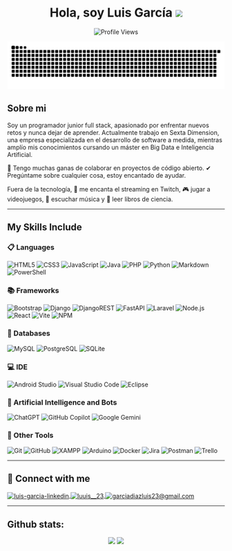 <h1 align="center"> 
<b>Hola, soy Luis García </b>
<img src="https://media.giphy.com/media/hvRJCLFzcasrR4ia7z/giphy.gif" width="35"></h1>

<p align = "center">
	<img src = "https://komarev.com/ghpvc/?username=10kartik&style=plastic&color=blueviolet" alt = "Profile Views"/>
</p>

<p align = "center">
	<img src = "https://github.com/7oSkaaa/7oSkaaa/blob/output/github-contribution-grid-snake.svg?" alt = "Snake Game"/>
</p>

## Sobre mi

Soy un programador junior full stack, apasionado por enfrentar nuevos retos y nunca dejar de aprender. Actualmente trabajo en Sexta Dimension, una empresa especializada en el desarrollo de software a medida, mientras amplío mis conocimientos cursando un máster en Big Data e Inteligencia Artificial.

👯 Tengo muchas ganas de colaborar en proyectos de código abierto.
✔ Pregúntame sobre cualquier cosa, estoy encantado de ayudar.

Fuera de la tecnología, 💜 me encanta el streaming en Twitch, 🎮 jugar a videojuegos, 🎵 escuchar música y 📖 leer libros de ciencia.

---

## My Skills Include

### 📋 Languages

<p>
  <img alt="HTML5" src="https://img.shields.io/badge/HTML5-e34f26?style=for-the-badge&logo=html5&logoColor=white"/>
  <img alt="CSS3" src="https://img.shields.io/badge/CSS3-1572B6?style=for-the-badge&logo=css3&logoColor=white"/>
  <img alt="JavaScript" src="https://img.shields.io/badge/JavaScript-f7df1e?style=for-the-badge&logo=javascript&logoColor=black"/>
  <img alt="Java" src="https://img.shields.io/badge/java-%23ED8B00.svg?style=for-the-badge&logo=openjdk&logoColor=white"/>
  <img alt="PHP" src="https://img.shields.io/badge/PHP-777BB4?style=for-the-badge&logo=php&logoColor=white"/>
  <img alt="Python" src="https://img.shields.io/badge/python-3670A0?style=for-the-badge&logo=python&logoColor=ffdd54"/>
  <img alt="Markdown" src="https://img.shields.io/badge/markdown-%23000000.svg?style=for-the-badge&logo=markdown&logoColor=white"/>
  <img alt="PowerShell" src="https://img.shields.io/badge/PowerShell-%235391FE.svg?style=for-the-badge&logo=powershell&logoColor=white"/>
</p>


### 📚 Frameworks

<p>
  <img alt="Bootstrap" src="https://img.shields.io/badge/Bootstrap-7952B3?style=for-the-badge&logo=bootstrap&logoColor=white"/>
  <img alt="Django" src="https://img.shields.io/badge/django-%23092E20.svg?style=for-the-badge&logo=django&logoColor=white"/>
  <img alt="DjangoREST" src="https://img.shields.io/badge/DJANGO-REST-ff1709?style=for-the-badge&logo=django&logoColor=white&color=ff1709&labelColor=gray"/>
  <img alt="FastAPI" src="https://img.shields.io/badge/FastAPI-005571?style=for-the-badge&logo=fastapi"/>
  <img alt="Laravel" src="https://img.shields.io/badge/laravel-%23FF2D20.svg?style=for-the-badge&logo=laravel&logoColor=white"/>
  <img alt="Node.js" src="https://img.shields.io/badge/node.js-6DA55F?style=for-the-badge&logo=node.js&logoColor=white"/>
  <img alt="React" src="https://img.shields.io/badge/react-%2320232a.svg?style=for-the-badge&logo=react&logoColor=%2361DAFB"/>
  <img alt="Vite" src="https://img.shields.io/badge/vite-%23646CFF.svg?style=for-the-badge&logo=vite&logoColor=white"/>
  <img alt="NPM" src="https://img.shields.io/badge/NPM-%23CB3837.svg?style=for-the-badge&logo=npm&logoColor=white"/>
</p>


### 💾 Databases

<p>
  <img alt="MySQL" src="https://img.shields.io/badge/MySQL-4479A1?style=for-the-badge&logo=mysql&logoColor=white"/>
  <img alt="PostgreSQL" src="https://img.shields.io/badge/PostgreSQL-316192?style=for-the-badge&logo=postgresql&logoColor=white"/>
  <img alt="SQLite" src="https://img.shields.io/badge/SQLite-07405e?style=for-the-badge&logo=sqlite&logoColor=white"/>
</p>

### 💻 IDE 

<p>
  <img alt="Android Studio" src="https://img.shields.io/badge/Android%20Studio-3DDC84?style=for-the-badge&logo=android-studio&logoColor=white"/>
  <img alt="Visual Studio Code" src="https://img.shields.io/badge/Visual%20Studio%20Code-0078d7.svg?style=for-the-badge&logo=visual-studio-code&logoColor=white"/>
  <img alt="Eclipse" src="https://img.shields.io/badge/Eclipse-FE7A16.svg?style=for-the-badge&logo=Eclipse&logoColor=white"/>
</p>

### 🤖 Artificial Intelligence and Bots

<p>
  <img alt="ChatGPT" src="https://img.shields.io/badge/chatGPT-74aa9c?style=for-the-badge&logo=openai&logoColor=white"/>
  <img alt="GitHub Copilot" src="https://img.shields.io/badge/GitHub_Copilot-8957E5?style=for-the-badge&logo=github-copilot&logoColor=white"/>
  <img alt="Google Gemini" src="https://img.shields.io/badge/google%20gemini-8E75B2?style=for-the-badge&logo=google%20gemini&logoColor=white"/>
</p>

### 🥅 Other Tools
<p>
  <img alt="Git" src="https://img.shields.io/badge/Git-F05032?style=for-the-badge&logo=git&logoColor=white"/>
  <img alt="GitHub" src="https://img.shields.io/badge/github-%23121011.svg?style=for-the-badge&logo=github&logoColor=white"/>
  <img alt="XAMPP" src="https://img.shields.io/badge/XAMPP-FB7A24?style=for-the-badge&logo=xampp&logoColor=white"/>
  <img alt="Arduino" src="https://img.shields.io/badge/Arduino-00979D?style=for-the-badge&logo=Arduino&logoColor=white"/>
  <img alt="Docker" src="https://img.shields.io/badge/Docker-0db7ed?style=for-the-badge&logo=docker&logoColor=white"/>
  <img alt="Jira" src="https://img.shields.io/badge/Jira-0A0FFF?style=for-the-badge&logo=jira&logoColor=white"/>
  <img alt="Postman" src="https://img.shields.io/badge/Postman-FF6C37?style=for-the-badge&logo=postman&logoColor=white"/>
  <img alt="Trello" src="https://img.shields.io/badge/Trello-026AA7?style=for-the-badge&logo=trello&logoColor=white"/>
</p>


---

## 💬 Connect with me

<a href="https://www.linkedin.com/in/luis-garc%C3%ADa-d%C3%ADaz-b67175313/" target="blank">
  <img align="center" src="https://img.shields.io/badge/LinkedIn-0077B5?style=for-the-badge&logo=linkedin&logoColor=white" alt="luis-garcia-linkedin" />
</a>
<a href="https://instagram.com/luuis__23" target="blank">
  <img align="center" src="https://img.shields.io/badge/Instagram-E4405F?style=for-the-badge&logo=instagram&logoColor=white" alt="luuis__23" />
</a>
<a href="mailto:garciadiazluis23@gmail.com" target="blank">
  <img align="center" src="https://img.shields.io/badge/Gmail-D14836?style=for-the-badge&logo=gmail&logoColor=white" alt="garciadiazluis23@gmail.com" />
</a>

---

## Github stats:
<p align="center">
  <img src="https://github-readme-stats.vercel.app/api?username=garcialuis23&show_icons=true&theme=tokyonight&hide_border=true&locale=en" />
  <img src="https://github-readme-streak-stats.herokuapp.com/?user=garcialuis23&theme=material-palenight"/>
</p>
